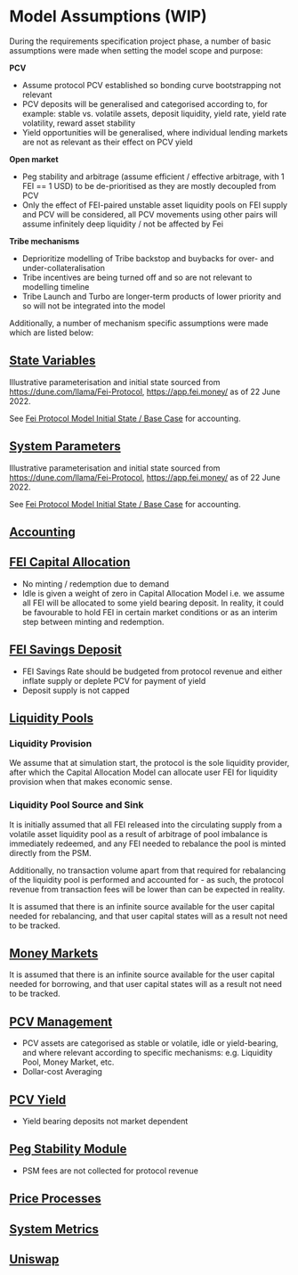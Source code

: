 # Model Assumptions (WIP)

During the requirements specification project phase, a number of basic assumptions were made when setting the model scope and purpose:

**PCV**
- Assume protocol PCV established so bonding curve bootstrapping not relevant
- PCV deposits will be generalised and categorised according to, for example: stable vs. volatile assets, deposit liquidity, yield rate, yield rate volatility, reward asset stability
- Yield opportunities will be generalised, where individual lending markets are not as relevant as their effect on PCV yield

**Open market**
- Peg stability and arbitrage (assume efficient / effective arbitrage, with 1 FEI == 1 USD) to be de-prioritised as they are mostly decoupled from PCV
- Only the effect of FEI-paired unstable asset liquidity pools on FEI supply and PCV will be considered, all PCV movements using other pairs will assume infinitely deep liquidity / not be affected by Fei

**Tribe mechanisms**
- Deprioritize modelling of Tribe backstop and buybacks for over- and under-collateralisation
- Tribe incentives are being turned off and so are not relevant to modelling timeline
- Tribe Launch and Turbo are longer-term products of lower priority and so will not be integrated into the model

Additionally, a number of mechanism specific assumptions were made which are listed below:

## [State Variables](model/state_variables.py)

Illustrative parameterisation and initial state sourced from https://dune.com/llama/Fei-Protocol, https://app.fei.money/ as of 22 June 2022.

See [Fei Protocol Model Initial State / Base Case](https://docs.google.com/spreadsheets/d/1LgqKEGRWaooWR6uD5X-vsOx2HBunfcGKJ58mX5rp7Z8) for accounting.

## [System Parameters](model/system_parameters.py)

Illustrative parameterisation and initial state sourced from https://dune.com/llama/Fei-Protocol, https://app.fei.money/ as of 22 June 2022.

See [Fei Protocol Model Initial State / Base Case](https://docs.google.com/spreadsheets/d/1LgqKEGRWaooWR6uD5X-vsOx2HBunfcGKJ58mX5rp7Z8) for accounting.

## [Accounting](model/parts/accounting.py)

## [FEI Capital Allocation](model/parts/fei_capital_allocation.py)

* No minting / redemption due to demand
* Idle is given a weight of zero in Capital Allocation Model i.e. we assume all FEI will be allocated to some yield bearing deposit. In reality, it could be favourable to hold FEI in certain market conditions or as an interim step between minting and redemption.

## [FEI Savings Deposit](model/parts/fei_savings_deposit.py)

* FEI Savings Rate should be budgeted from protocol revenue and either inflate supply or deplete PCV for payment of yield
* Deposit supply is not capped

## [Liquidity Pools](model/parts/liquidity_pools.py)

### Liquidity Provision

We assume that at simulation start, the protocol is the sole liquidity provider, after which the Capital Allocation Model can allocate user FEI for liquidity provision when that makes economic sense.

### Liquidity Pool Source and Sink

It is initially assumed that all FEI released into the circulating supply from a volatile asset liquidity pool as a result of arbitrage of pool imbalance is immediately redeemed, and any FEI needed to rebalance the pool is minted directly from the PSM.

Additionally, no transaction volume apart from that required for rebalancing of the liquidity pool is performed and accounted for - as such, the protocol revenue from transaction fees will be lower than can be expected in reality.

It is assumed that there is an infinite source available for the user capital needed for rebalancing, and that user capital states will as a result not need to be tracked.

## [Money Markets](model/parts/money_markets.py)

It is assumed that there is an infinite source available for the user capital needed for borrowing, and that user capital states will as a result not need to be tracked.

## [PCV Management](model/parts/pcv_management.py)

* PCV assets are categorised as stable or volatile, idle or yield-bearing, and where relevant according to specific mechanisms: e.g. Liquidity Pool, Money Market, etc.
* Dollar-cost Averaging

## [PCV Yield](model/parts/pcv_yield.py)

* Yield bearing deposits not market dependent

## [Peg Stability Module](model/parts/peg_stability_module.py)

* PSM fees are not collected for protocol revenue

## [Price Processes](model/parts/price_processes.py)

## [System Metrics](model/parts/system_metrics.py)

## [Uniswap](model/parts/uniswap.py)
